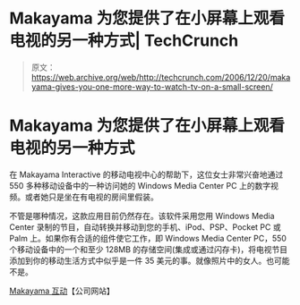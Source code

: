 # Makayama 为您提供了在小屏幕上观看电视的另一种方式| TechCrunch

> 原文：<https://web.archive.org/web/http://techcrunch.com/2006/12/20/makayama-gives-you-one-more-way-to-watch-tv-on-a-small-screen/>

# Makayama 为您提供了在小屏幕上观看电视的另一种方式

在 Makayama Interactive 的移动电视中心的帮助下，这位女士非常兴奋地通过 550 多种移动设备中的一种访问她的 Windows Media Center PC 上的数字视频。或者她只是坐在有电视的房间里假装。

不管是哪种情况，这款应用目前仍然存在。该软件采用您用 Windows Media Center 录制的节目，自动转换并移动到您的手机、iPod、PSP、Pocket PC 或 Palm 上。如果你有合适的组件使它工作，即 Windows Media Center PC，550 个移动设备中的一个和至少 128MB 的存储空间(集成或通过闪存卡)，将电视节目添加到你的移动生活方式中似乎是一件 35 美元的事。就像照片中的女人。也可能不是。

[Makayama 互动](https://web.archive.org/web/20130627201246/http://www.makayama.com/mediacenter.html)【公司网站】